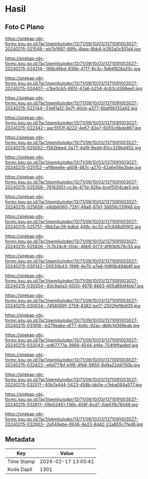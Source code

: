 # Hasil

## Foto C Plano

https://sirekap-obj-formc.kpu.go.id/7ac1/pemilu/pdpr/13/71/09/10/03/1371091003027-20240215-021549--eb7b1697-89fb-4bee-8bb4-b392a0c551d4.jpg

https://sirekap-obj-formc.kpu.go.id/7ac1/pemilu/pdpr/13/71/09/10/03/1371091003027-20240215-024314--166b46bd-836b-47f7-8c3c-1b8df828a20c.jpg

https://sirekap-obj-formc.kpu.go.id/7ac1/pemilu/pdpr/13/71/09/10/03/1371091003027-20240215-024407--c1be3cb5-6810-47a6-b254-4c83cd368ee0.jpg

https://sirekap-obj-formc.kpu.go.id/7ac1/pemilu/pdpr/13/71/09/10/03/1371091003027-20240215-022144--51e61a12-5e7f-40cb-a377-6bdf9b132a92.jpg

https://sirekap-obj-formc.kpu.go.id/7ac1/pemilu/pdpr/13/71/09/10/03/1371091003027-20240215-022342--aac5551f-8222-4e67-82e7-6055c6bde867.jpg

https://sirekap-obj-formc.kpu.go.id/7ac1/pemilu/pdpr/13/71/09/10/03/1371091003027-20240215-025052--f582bbed-3a77-4a19-8edd-61cc329bd452.jpg

https://sirekap-obj-formc.kpu.go.id/7ac1/pemilu/pdpr/13/71/09/10/03/1371091003027-20240215-025152--ef9bee6e-a608-467c-a270-42a6e58e2bde.jpg

https://sirekap-obj-formc.kpu.go.id/7ac1/pemilu/pdpr/13/71/09/10/03/1371091003027-20240215-025358--76162651-cc3e-471d-926a-bcef5914cae5.jpg

https://sirekap-obj-formc.kpu.go.id/7ac1/pemilu/pdpr/13/71/09/10/03/1371091003027-20240215-025659--e8db6060-7281-49a8-87e1-36856c139f48.jpg

https://sirekap-obj-formc.kpu.go.id/7ac1/pemilu/pdpr/13/71/09/10/03/1371091003027-20240215-025751--9bb2ac39-bdbd-449c-bc32-e7c648d5f9f2.jpg

https://sirekap-obj-formc.kpu.go.id/7ac1/pemilu/pdpr/13/71/09/10/03/1371091003027-20240215-025926--7c7b24c8-20dc-46b6-b173-4f60bfb78c55.jpg

https://sirekap-obj-formc.kpu.go.id/7ac1/pemilu/pdpr/13/71/09/10/03/1371091003027-20240215-030143--00530b43-1998-4e70-a7e8-fd9f4b494b6f.jpg

https://sirekap-obj-formc.kpu.go.id/7ac1/pemilu/pdpr/13/71/09/10/03/1371091003027-20240215-030354--83c9a0a3-6500-4978-8683-405d89df4bb7.jpg

https://sirekap-obj-formc.kpu.go.id/7ac1/pemilu/pdpr/13/71/09/10/03/1371091003027-20240215-030634--74580691-3758-4382-be17-2502fef8b635.jpg

https://sirekap-obj-formc.kpu.go.id/7ac1/pemilu/pdpr/13/71/09/10/03/1371091003027-20240215-031918--b279eabe-df77-4e9c-92ac-db6cfd368eab.jpg

https://sirekap-obj-formc.kpu.go.id/7ac1/pemilu/pdpr/13/71/09/10/03/1371091003027-20240215-032043--ed67777a-3966-4544-bf4e-754f4ffae8ef.jpg

https://sirekap-obj-formc.kpu.go.id/7ac1/pemilu/pdpr/13/71/09/10/03/1371091003027-20240215-032422--e6d771bf-b1f8-4fb6-9850-8d9a22d4700b.jpg

https://sirekap-obj-formc.kpu.go.id/7ac1/pemilu/pdpr/13/71/09/10/03/1371091003027-20240215-032511--40b7a444-5423-458b-bb0e-c7eba064a577.jpg

https://sirekap-obj-formc.kpu.go.id/7ac1/pemilu/pdpr/13/71/09/10/03/1371091003027-20240215-032611--09e52451-f36b-458f-8cd7-3de51fb76046.jpg

https://sirekap-obj-formc.kpu.go.id/7ac1/pemilu/pdpr/13/71/09/10/03/1371091003027-20240215-032903--2a546ebe-8936-4e23-8d42-22a855c7fed8.jpg


## Metadata

| Key        | Value               |
| ---------- | ------------------- |
| Time Stamp | 2024-02-17 13:05:41 |
| Kode Dapil | 1301                |



